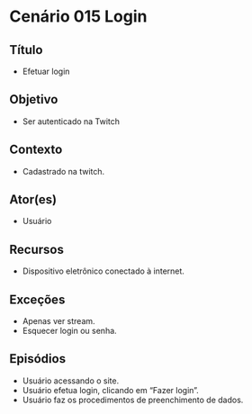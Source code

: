 # Cenário 015 Login

## Título 
* Efetuar login	

## Objetivo
* Ser autenticado na Twitch

## Contexto
* Cadastrado na twitch.

## Ator(es)
* Usuário

## Recursos
* Dispositivo eletrônico conectado à internet.
	
## Exceções
* Apenas ver stream.
* Esquecer login ou senha.

## Episódios
* Usuário acessando o site.
* Usuário efetua login, clicando em “Fazer login”.
* Usuário faz os procedimentos de preenchimento de dados.
